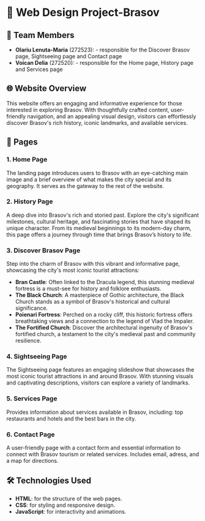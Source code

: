# 🌄 Web Design Project-Brasov

## 👥 Team Members
- **Olariu Lenuta-Maria** (272523): - responsible for the Discover Brasov page, Sightseeing page and Contact page
- **Voican Delia** (272520): - responsible for the Home page, History page and Services page

## 🌐 Website Overview
  This website offers an engaging and informative experience for those interested in exploring Brasov. With thoughtfully crafted content, user-friendly navigation, and an appealing visual design, visitors can effortlessly discover Brasov's rich history, iconic landmarks, and available services.

## 📄 Pages
### 1. Home Page <br>
   The landing page introduces users to Brasov with an eye-catching main image and a brief overview of what makes the city special and its geography. It serves as the gateway to the rest of the website. <br>

### 2. History Page <br>
   A deep dive into Brasov's rich and storied past. Explore the city's significant milestones, cultural heritage, and fascinating stories that have shaped its unique character. From its medieval beginnings to its modern-day charm, this page offers a journey through time that brings Brasov’s history to life. <br>

### 3. Discover Brasov Page <br>
   Step into the charm of Brasov with this vibrant and informative page, showcasing the city's most iconic tourist attractions: <br>
- **Bran Castle**: Often linked to the Dracula legend, this stunning medieval fortress is a must-see for history and folklore enthusiasts.
- **The Black Church**: A masterpiece of Gothic architecture, the Black Church stands as a symbol of Brasov's historical and cultural significance.
- **Poienari Fortress**: Perched on a rocky cliff, this historic fortress offers breathtaking views and a connection to the legend of Vlad the Impaler.
- **The Fortified Church**: Discover the architectural ingenuity of Brasov's fortified church, a testament to the city's medieval past and community resilience.

### 4. Sightseeing Page <br>
  The Sightseeing page features an engaging slideshow that showcases the most iconic tourist attractions in and around Brasov. With stunning visuals and captivating descriptions, visitors can explore a variety of landmarks.

### 5. Services Page <br>
  Provides information about services available in Brasov, including: top restaurants and hotels and the best bars in the city.

### 6. Contact Page <br>
  A user-friendly page with a contact form and essential information to connect with Brasov tourism or related services. Includes email, adress, and a map for directions.

## 🛠️ Technologies Used
- **HTML**: for the structure of the web pages.
- **CSS**: for styling and responsive design.
- **JavaScript**:  for interactivity and animations.

